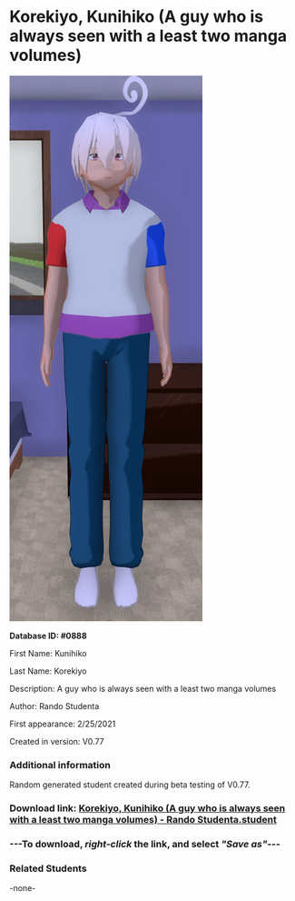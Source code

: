 # Korekiyo, Kunihiko (A guy who is always seen with a least two manga volumes)

<img src="../../Files/Images/Korekiyo, Kunihiko (A guy who is always seen with a least two manga volumes).png" title="Korekiyo, Kunihiko (A guy who is always seen with a least two manga volumes) - Rando Studenta">

**Database ID: #0888**

First Name: Kunihiko

Last Name: Korekiyo

Description: A guy who is always seen with a least two manga volumes

Author: Rando Studenta

First appearance: 2/25/2021

Created in version: V0.77

### Additional information

Random generated student created during beta testing of V0.77.

### Download link: <a href="https://raw.githubusercontent.com/Arbiter1223/Daigaku-Gurashi-Custom-Students/master/Files/Student%20Files/Korekiyo%2C%20Kunihiko%20(A%20guy%20who%20is%20always%20seen%20with%20a%20least%20two%20manga%20volumes)%20-%20Rando%20Studenta.student">Korekiyo, Kunihiko (A guy who is always seen with a least two manga volumes) - Rando Studenta.student</a>

### ---**To download, _right-click_ the link, and select _"Save as"_**---

### Related Students

-none-
